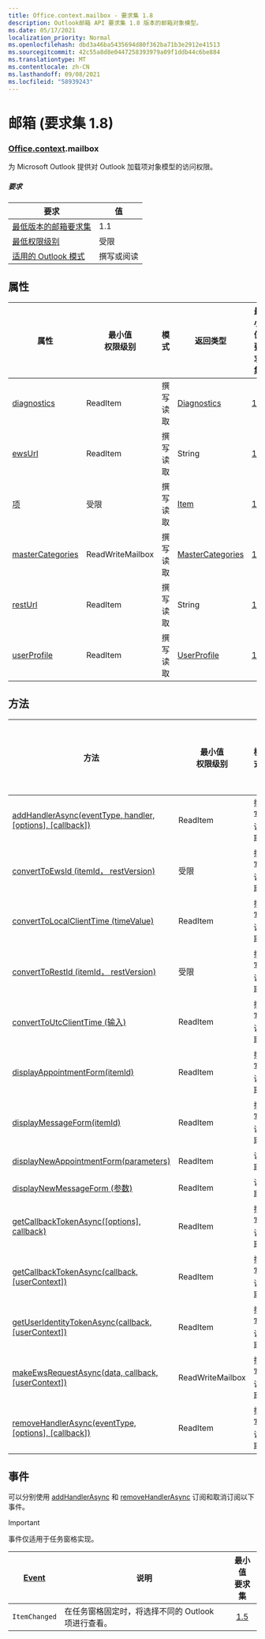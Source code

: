 ```yaml
---
title: Office.context.mailbox - 要求集 1.8
description: Outlook邮箱 API 要求集 1.8 版本的邮箱对象模型。
ms.date: 05/17/2021
localization_priority: Normal
ms.openlocfilehash: dbd3a46ba5435694d80f362ba71b3e2912e41513
ms.sourcegitcommit: 42c55a8d8e0447258393979a09f1ddb44c6be884
ms.translationtype: MT
ms.contentlocale: zh-CN
ms.lasthandoff: 09/08/2021
ms.locfileid: "58939243"
---
```

# <a name="mailbox-requirement-set-18"></a>邮箱 (要求集 1.8) 

### <a name="officecontextmailbox"></a>[Office](office.md)[.context](office.context.md).mailbox

为 Microsoft Outlook 提供对 Outlook 加载项对象模型的访问权限。

##### <a name="requirements"></a>要求

|要求| 值|
|---|---|
|[最低版本的邮箱要求集](../../requirement-sets/outlook-api-requirement-sets.md)| 1.1|
|[最低权限级别](../../../outlook/understanding-outlook-add-in-permissions.md)| 受限|
|[适用的 Outlook 模式](../../../outlook/outlook-add-ins-overview.md#extension-points)| 撰写或阅读|

## <a name="properties"></a>属性

| 属性 | 最小值<br>权限级别 | 模式 | 返回类型 | 最小值<br>要求集 |
|---|---|---|---|:---:|
| [diagnostics](/javascript/api/outlook/office.mailbox?view=outlook-js-1.8&preserve-view=true#diagnostics) | ReadItem | 撰写<br>读取 | [Diagnostics](/javascript/api/outlook/office.diagnostics?view=outlook-js-1.8&preserve-view=true) | [1.1](../requirement-set-1.1/outlook-requirement-set-1.1.md) |
| [ewsUrl](/javascript/api/outlook/office.mailbox?view=outlook-js-1.8&preserve-view=true#ewsUrl) | ReadItem | 撰写<br>读取 | String | [1.1](../requirement-set-1.1/outlook-requirement-set-1.1.md) |
| [项](office.context.mailbox.item.md) | 受限 | 撰写<br>读取 | [Item](/javascript/api/outlook/office.item?view=outlook-js-1.8&preserve-view=true) | [1.1](../requirement-set-1.1/outlook-requirement-set-1.1.md) |
| [masterCategories](/javascript/api/outlook/office.mailbox?view=outlook-js-1.8&preserve-view=true#masterCategories) | ReadWriteMailbox | 撰写<br>读取 | [MasterCategories](/javascript/api/outlook/office.mastercategories?view=outlook-js-1.8&preserve-view=true) | [1.8](../requirement-set-1.8/outlook-requirement-set-1.8.md) |
| [restUrl](/javascript/api/outlook/office.mailbox?view=outlook-js-1.8&preserve-view=true#restUrl) | ReadItem | 撰写<br>读取 | String | [1.5](../requirement-set-1.5/outlook-requirement-set-1.5.md) |
| [userProfile](/javascript/api/outlook/office.mailbox?view=outlook-js-1.8&preserve-view=true#userProfile) | ReadItem | 撰写<br>读取 | [UserProfile](/javascript/api/outlook/office.userprofile?view=outlook-js-1.8&preserve-view=true) | [1.1](../requirement-set-1.1/outlook-requirement-set-1.1.md) |

## <a name="methods"></a>方法

| 方法 | 最小值<br>权限级别 | 模式 | 最小值<br>要求集 |
|---|---|---|:---:|
| [addHandlerAsync(eventType, handler, [options], [callback])](/javascript/api/outlook/office.mailbox?view=outlook-js-1.8&preserve-view=true#addHandlerAsync_eventType__handler__options__callback_) | ReadItem | 撰写<br>读取 | [1.5](../requirement-set-1.5/outlook-requirement-set-1.5.md) |
| [convertToEwsId (itemId， restVersion) ](/javascript/api/outlook/office.mailbox?view=outlook-js-1.8&preserve-view=true#convertToEwsId_itemId__restVersion_) | 受限 | 撰写<br>读取 | [1.3](../requirement-set-1.3/outlook-requirement-set-1.3.md) |
| [convertToLocalClientTime (timeValue) ](/javascript/api/outlook/office.mailbox?view=outlook-js-1.8&preserve-view=true#convertToLocalClientTime_timeValue_) | ReadItem | 撰写<br>读取 | [1.1](../requirement-set-1.1/outlook-requirement-set-1.1.md) |
| [convertToRestId (itemId， restVersion) ](/javascript/api/outlook/office.mailbox?view=outlook-js-1.8&preserve-view=true#convertToRestId_itemId__restVersion_) | 受限 | 撰写<br>读取 | [1.3](../requirement-set-1.3/outlook-requirement-set-1.3.md) |
| [convertToUtcClientTime (输入) ](/javascript/api/outlook/office.mailbox?view=outlook-js-1.8&preserve-view=true#convertToUtcClientTime_input_) | ReadItem | 撰写<br>读取 | [1.1](../requirement-set-1.1/outlook-requirement-set-1.1.md) |
| [displayAppointmentForm(itemId)](/javascript/api/outlook/office.mailbox?view=outlook-js-1.8&preserve-view=true#displayAppointmentForm_itemId_) | ReadItem | 撰写<br>读取 | [1.1](../requirement-set-1.1/outlook-requirement-set-1.1.md) |
| [displayMessageForm(itemId)](/javascript/api/outlook/office.mailbox?view=outlook-js-1.8&preserve-view=true#displayMessageForm_itemId_) | ReadItem | 撰写<br>读取 | [1.1](../requirement-set-1.1/outlook-requirement-set-1.1.md) |
| [displayNewAppointmentForm(parameters)](/javascript/api/outlook/office.mailbox?view=outlook-js-1.8&preserve-view=true#displayNewAppointmentForm_parameters_) | ReadItem | 读取 | [1.1](../requirement-set-1.1/outlook-requirement-set-1.1.md) |
| [displayNewMessageForm (参数) ](/javascript/api/outlook/office.mailbox?view=outlook-js-1.8&preserve-view=true#displayNewMessageForm_parameters_) | ReadItem | 读取 | [1.6](../requirement-set-1.6/outlook-requirement-set-1.6.md) |
| [getCallbackTokenAsync([options], callback)](/javascript/api/outlook/office.mailbox?view=outlook-js-1.8&preserve-view=true#getCallbackTokenAsync_options__callback_) | ReadItem | 撰写<br>读取 | [1.5](../requirement-set-1.5/outlook-requirement-set-1.5.md) |
| [getCallbackTokenAsync(callback, [userContext])](/javascript/api/outlook/office.mailbox?view=outlook-js-1.8&preserve-view=true#getCallbackTokenAsync_callback__userContext_) | ReadItem | 撰写<br>读取 | [1.3](../requirement-set-1.3/outlook-requirement-set-1.3.md)<br>[1.1](../requirement-set-1.1/outlook-requirement-set-1.1.md) |
| [getUserIdentityTokenAsync(callback, [userContext])](/javascript/api/outlook/office.mailbox?view=outlook-js-1.8&preserve-view=true#getUserIdentityTokenAsync_callback__userContext_) | ReadItem | 撰写<br>读取 | [1.1](../requirement-set-1.1/outlook-requirement-set-1.1.md) |
| [makeEwsRequestAsync(data, callback, [userContext])](/javascript/api/outlook/office.mailbox?view=outlook-js-1.8&preserve-view=true#makeEwsRequestAsync_data__callback__userContext_) | ReadWriteMailbox | 撰写<br>读取 | [1.1](../requirement-set-1.1/outlook-requirement-set-1.1.md) |
| [removeHandlerAsync(eventType, [options], [callback])](/javascript/api/outlook/office.mailbox?view=outlook-js-1.8&preserve-view=true#removeHandlerAsync_eventType__options__callback_) | ReadItem | 撰写<br>读取 | [1.5](../requirement-set-1.5/outlook-requirement-set-1.5.md) |

## <a name="events"></a>事件

可以分别使用 [addHandlerAsync](/javascript/api/outlook/office.mailbox?view=outlook-js-1.8&preserve-view=true#addHandlerAsync_eventType__handler__options__callback_) 和 [removeHandlerAsync](/javascript/api/outlook/office.mailbox?view=outlook-js-1.8&preserve-view=true#removeHandlerAsync_eventType__options__callback_) 订阅和取消订阅以下事件。

> [!IMPORTANT]
> 事件仅适用于任务窗格实现。

| [Event](/javascript/api/office/office.eventtype) | 说明 | 最小值<br>要求集 |
|---|---|:---:|
|`ItemChanged`| 在任务窗格固定时，将选择不同的 Outlook 项进行查看。 | [1.5](../requirement-set-1.5/outlook-requirement-set-1.5.md) |
